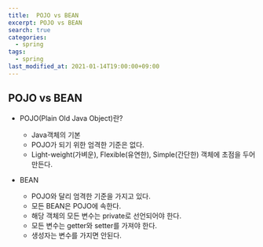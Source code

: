 ```yaml
---
title:  POJO vs BEAN
excerpt: POJO vs BEAN
search: true
categories: 
  - spring
tags: 
  - spring
last_modified_at: 2021-01-14T19:00:00+09:00
---
```


## POJO vs BEAN

- POJO(Plain Old Java Object)란?

  - Java객체의 기본
  - POJO가 되기 위한 엄격한 기준은 없다.
  - Light-weight(가벼운), Flexible(유연한), Simple(간단한) 객체에 초점을 두어 만든다.
- BEAN
  - POJO와 달리 엄격한 기준을 가지고 있다.
  - 모든 BEAN은 POJO에 속한다.
  - 해당 객체의 모든 변수는 private로 선언되어야 한다.
  - 모든 변수는 getter와 setter를 가져야 한다.
  - 생성자는 변수를 가지면 안된다.